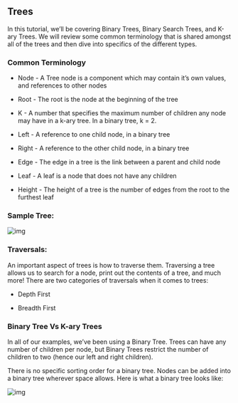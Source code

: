 ## Trees 

In this tutorial, we’ll be covering Binary Trees, Binary Search Trees, and K-ary Trees. We will review some common terminology that is shared amongst all of the trees and then dive into specifics of the different types.

### Common Terminology

* Node - A Tree node is a component which may contain it’s own values, and references to other nodes

* Root - The root is the node at the beginning of the tree

* K - A number that specifies the maximum number of children any node may have in a k-ary tree. In a binary tree, k = 2.

* Left - A reference to one child node, in a binary tree

* Right - A reference to the other child node, in a binary tree

* Edge - The edge in a tree is the link between a parent and child node

* Leaf - A leaf is a node that does not have any children

* Height - The height of a tree is the number of edges from the root to the furthest leaf

### Sample Tree:

![img](https://codefellows.github.io/common_curriculum/data_structures_and_algorithms/Code_401/class-15/resources/images/BinaryTree1.PNG)

### Traversals:

An important aspect of trees is how to traverse them. Traversing a tree allows us to search for a node, print out the contents of a tree, and much more! There are two categories of traversals when it comes to trees:

* Depth First

* Breadth First

### Binary Tree Vs K-ary Trees

In all of our examples, we’ve been using a Binary Tree. Trees can have any number of children per node, but Binary Trees restrict the number of children to two (hence our left and right children).

There is no specific sorting order for a binary tree. Nodes can be added into a binary tree wherever space allows. Here is what a binary tree looks like:

![img](https://codefellows.github.io/common_curriculum/data_structures_and_algorithms/Code_401/class-15/resources/images/BinaryTree2.PNG)

